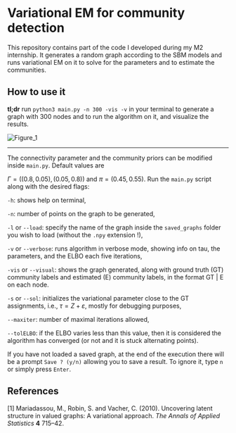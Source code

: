 # Variational EM for community detection

This repository contains part of the code I developed during my M2 internship. It generates a random graph according to the SBM models and runs variational EM on it to solve for the parameters and to estimate the communities.

## How to use it

**tl;dr** run ```python3 main.py -n 300 -vis -v``` in your terminal to generate a graph with 300 nodes and to run the algorithm on it, and visualize the results.

![Figure_1](/Users/leobianco/Desktop/Figure_1.png)

------

The connectivity parameter and the community priors can be modified inside ```main.py```. Default values are

$\Gamma=((0.8, 0.05), (0.05, 0.8))$ and $\pi = (0.45, 0.55)$. Run the ```main.py``` script along with the desired flags:

```-h```: shows help on terminal,

```-n```: number of points on the graph to be generated,

```-l``` or ```--load```: specify the name of the graph inside the ```saved_graphs``` folder you wish to load (without the ```.npy``` extension !),

```-v``` or ```--verbose```: runs algorithm in verbose mode, showing info on tau, the parameters, and the ELBO each five iterations,

```-vis``` or ```--visual```: shows the graph generated, along with ground truth (GT) community labels and estimated (E) community labels, in the format GT | E on each node.

```-s``` or ```--sol```: initializes the variational parameter close to the GT assignments, i.e., $\tau = Z + \varepsilon$, mostly for debugging purposes,

```--maxiter```: number of maximal iterations allowed,

```--tolELBO```: if the ELBO varies less than this value, then it is considered the algorithm has converged (or not and it is stuck alternating points).

If you have not loaded a saved graph, at the end of the execution there will be a prompt ```Save ? (y/n)``` allowing you to save a result. To ignore it, type ```n``` or simply press ```Enter```.

## References

[1] Mariadassou, M., Robin, S. and Vacher, C. (2010). Uncovering latent structure in valued graphs: A variational approach. *The Annals of Applied Statistics* **4** 715–42.




